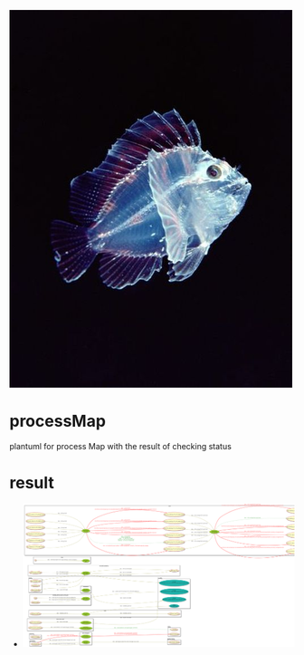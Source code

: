 ![](img/crystalFish.jpg)
# processMap
plantuml for process Map with the result of checking status

# result
- ![result planguml](img/total.png)
